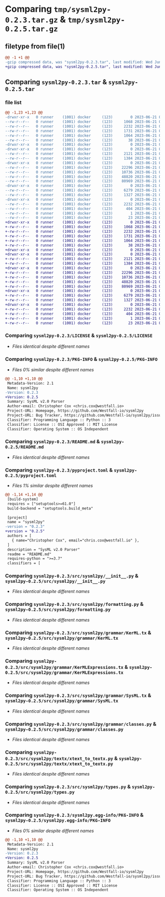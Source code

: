 # Comparing `tmp/sysml2py-0.2.3.tar.gz` & `tmp/sysml2py-0.2.5.tar.gz`

## filetype from file(1)

```diff
@@ -1 +1 @@
-gzip compressed data, was "sysml2py-0.2.3.tar", last modified: Wed Jun 21 03:30:22 2023, max compression
+gzip compressed data, was "sysml2py-0.2.5.tar", last modified: Wed Jun 21 03:43:18 2023, max compression
```

## Comparing `sysml2py-0.2.3.tar` & `sysml2py-0.2.5.tar`

### file list

```diff
@@ -1,23 +1,23 @@
-drwxr-xr-x   0 runner    (1001) docker     (123)        0 2023-06-21 03:30:22.788157 sysml2py-0.2.3/
--rw-r--r--   0 runner    (1001) docker     (123)     1068 2023-06-21 03:30:11.000000 sysml2py-0.2.3/LICENSE
--rw-r--r--   0 runner    (1001) docker     (123)     2232 2023-06-21 03:30:22.788157 sysml2py-0.2.3/PKG-INFO
--rw-r--r--   0 runner    (1001) docker     (123)     1731 2023-06-21 03:30:11.000000 sysml2py-0.2.3/README.md
--rw-r--r--   0 runner    (1001) docker     (123)     1064 2023-06-21 03:30:11.000000 sysml2py-0.2.3/pyproject.toml
--rw-r--r--   0 runner    (1001) docker     (123)       38 2023-06-21 03:30:22.792157 sysml2py-0.2.3/setup.cfg
-drwxr-xr-x   0 runner    (1001) docker     (123)        0 2023-06-21 03:30:22.784157 sysml2py-0.2.3/src/
-drwxr-xr-x   0 runner    (1001) docker     (123)        0 2023-06-21 03:30:22.788157 sysml2py-0.2.3/src/sysml2py/
--rw-r--r--   0 runner    (1001) docker     (123)     2121 2023-06-21 03:30:11.000000 sysml2py-0.2.3/src/sysml2py/__init__.py
--rw-r--r--   0 runner    (1001) docker     (123)     1384 2023-06-21 03:30:11.000000 sysml2py-0.2.3/src/sysml2py/formatting.py
-drwxr-xr-x   0 runner    (1001) docker     (123)        0 2023-06-21 03:30:22.788157 sysml2py-0.2.3/src/sysml2py/grammar/
--rw-r--r--   0 runner    (1001) docker     (123)    22296 2023-06-21 03:30:11.000000 sysml2py-0.2.3/src/sysml2py/grammar/KerML.tx
--rw-r--r--   0 runner    (1001) docker     (123)    10736 2023-06-21 03:30:11.000000 sysml2py-0.2.3/src/sysml2py/grammar/KerMLExpressions.tx
--rw-r--r--   0 runner    (1001) docker     (123)    48820 2023-06-21 03:30:11.000000 sysml2py-0.2.3/src/sysml2py/grammar/SysML.tx
--rw-r--r--   0 runner    (1001) docker     (123)    80969 2023-06-21 03:30:11.000000 sysml2py-0.2.3/src/sysml2py/grammar/classes.py
-drwxr-xr-x   0 runner    (1001) docker     (123)        0 2023-06-21 03:30:22.788157 sysml2py-0.2.3/src/sysml2py/textx/
--rw-r--r--   0 runner    (1001) docker     (123)     6279 2023-06-21 03:30:11.000000 sysml2py-0.2.3/src/sysml2py/textx/xtext_to_textx.py
--rw-r--r--   0 runner    (1001) docker     (123)     1327 2023-06-21 03:30:11.000000 sysml2py-0.2.3/src/sysml2py/types.py
-drwxr-xr-x   0 runner    (1001) docker     (123)        0 2023-06-21 03:30:22.788157 sysml2py-0.2.3/sysml2py.egg-info/
--rw-r--r--   0 runner    (1001) docker     (123)     2232 2023-06-21 03:30:22.000000 sysml2py-0.2.3/sysml2py.egg-info/PKG-INFO
--rw-r--r--   0 runner    (1001) docker     (123)      404 2023-06-21 03:30:22.000000 sysml2py-0.2.3/sysml2py.egg-info/SOURCES.txt
--rw-r--r--   0 runner    (1001) docker     (123)        1 2023-06-21 03:30:22.000000 sysml2py-0.2.3/sysml2py.egg-info/dependency_links.txt
--rw-r--r--   0 runner    (1001) docker     (123)       23 2023-06-21 03:30:22.000000 sysml2py-0.2.3/sysml2py.egg-info/top_level.txt
+drwxr-xr-x   0 runner    (1001) docker     (123)        0 2023-06-21 03:43:18.480980 sysml2py-0.2.5/
+-rw-r--r--   0 runner    (1001) docker     (123)     1068 2023-06-21 03:43:09.000000 sysml2py-0.2.5/LICENSE
+-rw-r--r--   0 runner    (1001) docker     (123)     2232 2023-06-21 03:43:18.480980 sysml2py-0.2.5/PKG-INFO
+-rw-r--r--   0 runner    (1001) docker     (123)     1731 2023-06-21 03:43:09.000000 sysml2py-0.2.5/README.md
+-rw-r--r--   0 runner    (1001) docker     (123)     1064 2023-06-21 03:43:09.000000 sysml2py-0.2.5/pyproject.toml
+-rw-r--r--   0 runner    (1001) docker     (123)       38 2023-06-21 03:43:18.480980 sysml2py-0.2.5/setup.cfg
+drwxr-xr-x   0 runner    (1001) docker     (123)        0 2023-06-21 03:43:18.476979 sysml2py-0.2.5/src/
+drwxr-xr-x   0 runner    (1001) docker     (123)        0 2023-06-21 03:43:18.476979 sysml2py-0.2.5/src/sysml2py/
+-rw-r--r--   0 runner    (1001) docker     (123)     2121 2023-06-21 03:43:09.000000 sysml2py-0.2.5/src/sysml2py/__init__.py
+-rw-r--r--   0 runner    (1001) docker     (123)     1384 2023-06-21 03:43:09.000000 sysml2py-0.2.5/src/sysml2py/formatting.py
+drwxr-xr-x   0 runner    (1001) docker     (123)        0 2023-06-21 03:43:18.480980 sysml2py-0.2.5/src/sysml2py/grammar/
+-rw-r--r--   0 runner    (1001) docker     (123)    22296 2023-06-21 03:43:09.000000 sysml2py-0.2.5/src/sysml2py/grammar/KerML.tx
+-rw-r--r--   0 runner    (1001) docker     (123)    10736 2023-06-21 03:43:09.000000 sysml2py-0.2.5/src/sysml2py/grammar/KerMLExpressions.tx
+-rw-r--r--   0 runner    (1001) docker     (123)    48820 2023-06-21 03:43:09.000000 sysml2py-0.2.5/src/sysml2py/grammar/SysML.tx
+-rw-r--r--   0 runner    (1001) docker     (123)    80969 2023-06-21 03:43:09.000000 sysml2py-0.2.5/src/sysml2py/grammar/classes.py
+drwxr-xr-x   0 runner    (1001) docker     (123)        0 2023-06-21 03:43:18.480980 sysml2py-0.2.5/src/sysml2py/textx/
+-rw-r--r--   0 runner    (1001) docker     (123)     6279 2023-06-21 03:43:09.000000 sysml2py-0.2.5/src/sysml2py/textx/xtext_to_textx.py
+-rw-r--r--   0 runner    (1001) docker     (123)     1327 2023-06-21 03:43:09.000000 sysml2py-0.2.5/src/sysml2py/types.py
+drwxr-xr-x   0 runner    (1001) docker     (123)        0 2023-06-21 03:43:18.480980 sysml2py-0.2.5/sysml2py.egg-info/
+-rw-r--r--   0 runner    (1001) docker     (123)     2232 2023-06-21 03:43:18.000000 sysml2py-0.2.5/sysml2py.egg-info/PKG-INFO
+-rw-r--r--   0 runner    (1001) docker     (123)      404 2023-06-21 03:43:18.000000 sysml2py-0.2.5/sysml2py.egg-info/SOURCES.txt
+-rw-r--r--   0 runner    (1001) docker     (123)        1 2023-06-21 03:43:18.000000 sysml2py-0.2.5/sysml2py.egg-info/dependency_links.txt
+-rw-r--r--   0 runner    (1001) docker     (123)       23 2023-06-21 03:43:18.000000 sysml2py-0.2.5/sysml2py.egg-info/top_level.txt
```

### Comparing `sysml2py-0.2.3/LICENSE` & `sysml2py-0.2.5/LICENSE`

 * *Files identical despite different names*

### Comparing `sysml2py-0.2.3/PKG-INFO` & `sysml2py-0.2.5/PKG-INFO`

 * *Files 0% similar despite different names*

```diff
@@ -1,10 +1,10 @@
 Metadata-Version: 2.1
 Name: sysml2py
-Version: 0.2.3
+Version: 0.2.5
 Summary: SysML v2.0 Parser
 Author-email: Christopher Cox <chris.cox@westfall.io>
 Project-URL: Homepage, https://github.com/Westfall-io/sysml2py
 Project-URL: Bug Tracker, https://github.com/Westfall-io/sysml2py/issues
 Classifier: Programming Language :: Python :: 3
 Classifier: License :: OSI Approved :: MIT License
 Classifier: Operating System :: OS Independent
```

### Comparing `sysml2py-0.2.3/README.md` & `sysml2py-0.2.5/README.md`

 * *Files identical despite different names*

### Comparing `sysml2py-0.2.3/pyproject.toml` & `sysml2py-0.2.5/pyproject.toml`

 * *Files 1% similar despite different names*

```diff
@@ -1,14 +1,14 @@
 [build-system]
 requires = ["setuptools>=61.0"]
 build-backend = "setuptools.build_meta"
 
 [project]
 name = "sysml2py"
-version = "0.2.3"
+version = "0.2.5"
 authors = [
   { name="Christopher Cox", email="chris.cox@westfall.io" },
 ]
 description = "SysML v2.0 Parser"
 readme = "README.md"
 requires-python = ">=3.7"
 classifiers = [
```

### Comparing `sysml2py-0.2.3/src/sysml2py/__init__.py` & `sysml2py-0.2.5/src/sysml2py/__init__.py`

 * *Files identical despite different names*

### Comparing `sysml2py-0.2.3/src/sysml2py/formatting.py` & `sysml2py-0.2.5/src/sysml2py/formatting.py`

 * *Files identical despite different names*

### Comparing `sysml2py-0.2.3/src/sysml2py/grammar/KerML.tx` & `sysml2py-0.2.5/src/sysml2py/grammar/KerML.tx`

 * *Files identical despite different names*

### Comparing `sysml2py-0.2.3/src/sysml2py/grammar/KerMLExpressions.tx` & `sysml2py-0.2.5/src/sysml2py/grammar/KerMLExpressions.tx`

 * *Files identical despite different names*

### Comparing `sysml2py-0.2.3/src/sysml2py/grammar/SysML.tx` & `sysml2py-0.2.5/src/sysml2py/grammar/SysML.tx`

 * *Files identical despite different names*

### Comparing `sysml2py-0.2.3/src/sysml2py/grammar/classes.py` & `sysml2py-0.2.5/src/sysml2py/grammar/classes.py`

 * *Files identical despite different names*

### Comparing `sysml2py-0.2.3/src/sysml2py/textx/xtext_to_textx.py` & `sysml2py-0.2.5/src/sysml2py/textx/xtext_to_textx.py`

 * *Files identical despite different names*

### Comparing `sysml2py-0.2.3/src/sysml2py/types.py` & `sysml2py-0.2.5/src/sysml2py/types.py`

 * *Files identical despite different names*

### Comparing `sysml2py-0.2.3/sysml2py.egg-info/PKG-INFO` & `sysml2py-0.2.5/sysml2py.egg-info/PKG-INFO`

 * *Files 0% similar despite different names*

```diff
@@ -1,10 +1,10 @@
 Metadata-Version: 2.1
 Name: sysml2py
-Version: 0.2.3
+Version: 0.2.5
 Summary: SysML v2.0 Parser
 Author-email: Christopher Cox <chris.cox@westfall.io>
 Project-URL: Homepage, https://github.com/Westfall-io/sysml2py
 Project-URL: Bug Tracker, https://github.com/Westfall-io/sysml2py/issues
 Classifier: Programming Language :: Python :: 3
 Classifier: License :: OSI Approved :: MIT License
 Classifier: Operating System :: OS Independent
```

